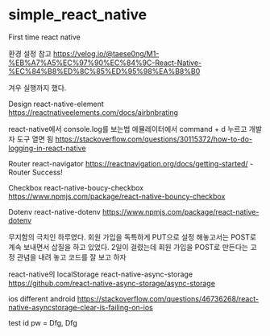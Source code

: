 # simple_react_native

First time react native

환경 설정 참고
https://velog.io/@taese0ng/M1-%EB%A7%A5%EC%97%90%EC%84%9C-React-Native-%EC%84%B8%ED%8C%85%ED%95%98%EA%B8%B0

겨우 실행까지 했다.

Design
react-native-element
https://reactnativeelements.com/docs/airbnbrating

react-native에서 console.log를 보는법
에뮬레이터에서 command + d 누르고 개발자 도구 열면 됨
https://stackoverflow.com/questions/30115372/how-to-do-logging-in-react-native

Router
react-navigator
https://reactnavigation.org/docs/getting-started/ - Router Success!

Checkbox
react-native-boucy-checkbox
https://www.npmjs.com/package/react-native-bouncy-checkbox

Dotenv
react-native-dotenv
https://www.npmjs.com/package/react-native-dotenv

무지함의 극치인 하루였다.
회원 가입을 독특하게 PUT으로 설정 해놓고서는 POST로 계속 보내면서 삽질을 하고 있었다.
2일이 걸렸는데 회원 가입을 POST로 만든다는 고정 관념을 내려 놓고 코드를 잘 보고 하자

react-native의 localStorage
react-native-async-storage
https://github.com/react-native-async-storage/async-storage

ios different android
https://stackoverflow.com/questions/46736268/react-native-asyncstorage-clear-is-failing-on-ios

test id pw = Dfg, Dfg
